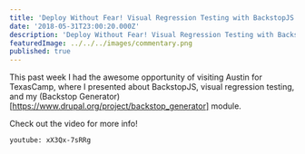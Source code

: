 ```yaml
---
title: 'Deploy Without Fear! Visual Regression Testing with BackstopJS is here!'
date: '2018-05-31T23:00:20.000Z'
description: 'Deploy Without Fear! Visual Regression Testing with BackstopJS is here!'
featuredImage: ../../../images/commentary.png
published: true
---
```


This past week I had the awesome opportunity of visiting Austin for TexasCamp, where I presented about BackstopJS, visual regression testing, and my (Backstop Generator)[https://www.drupal.org/project/backstop_generator] module.

Check out the video for more info!

`youtube: xX3Qx-7sRRg`
